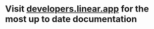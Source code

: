 # Visit [developers.linear.app](https://developers.linear.app/docs/graphql/webhooks) for the most up to date documentation
